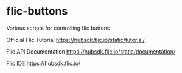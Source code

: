 # flic-buttons
Various scripts for controlling flic buttons


Official Flic Tutorial
https://hubsdk.flic.io/static/tutorial/

Flic API Documentation
https://hubsdk.flic.io/static/documentation/

Flic IDE
https://hubsdk.flic.io/
